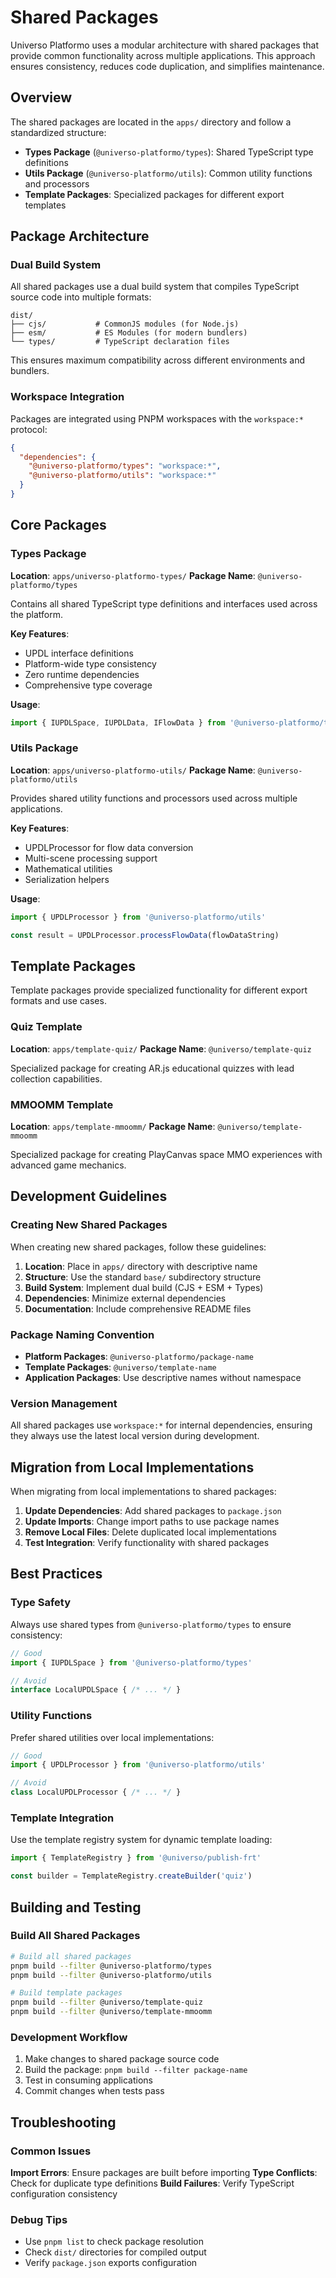 # Shared Packages

Universo Platformo uses a modular architecture with shared packages that provide common functionality across multiple applications. This approach ensures consistency, reduces code duplication, and simplifies maintenance.

## Overview

The shared packages are located in the `apps/` directory and follow a standardized structure:

- **Types Package** (`@universo-platformo/types`): Shared TypeScript type definitions
- **Utils Package** (`@universo-platformo/utils`): Common utility functions and processors
- **Template Packages**: Specialized packages for different export templates

## Package Architecture

### Dual Build System

All shared packages use a dual build system that compiles TypeScript source code into multiple formats:

```
dist/
├── cjs/           # CommonJS modules (for Node.js)
├── esm/           # ES Modules (for modern bundlers)
└── types/         # TypeScript declaration files
```

This ensures maximum compatibility across different environments and bundlers.

### Workspace Integration

Packages are integrated using PNPM workspaces with the `workspace:*` protocol:

```json
{
  "dependencies": {
    "@universo-platformo/types": "workspace:*",
    "@universo-platformo/utils": "workspace:*"
  }
}
```

## Core Packages

### Types Package

**Location**: `apps/universo-platformo-types/`
**Package Name**: `@universo-platformo/types`

Contains all shared TypeScript type definitions and interfaces used across the platform.

**Key Features**:
- UPDL interface definitions
- Platform-wide type consistency
- Zero runtime dependencies
- Comprehensive type coverage

**Usage**:
```typescript
import { IUPDLSpace, IUPDLData, IFlowData } from '@universo-platformo/types'
```

### Utils Package

**Location**: `apps/universo-platformo-utils/`
**Package Name**: `@universo-platformo/utils`

Provides shared utility functions and processors used across multiple applications.

**Key Features**:
- UPDLProcessor for flow data conversion
- Multi-scene processing support
- Mathematical utilities
- Serialization helpers

**Usage**:
```typescript
import { UPDLProcessor } from '@universo-platformo/utils'

const result = UPDLProcessor.processFlowData(flowDataString)
```

## Template Packages

Template packages provide specialized functionality for different export formats and use cases.

### Quiz Template

**Location**: `apps/template-quiz/`
**Package Name**: `@universo/template-quiz`

Specialized package for creating AR.js educational quizzes with lead collection capabilities.

### MMOOMM Template

**Location**: `apps/template-mmoomm/`
**Package Name**: `@universo/template-mmoomm`

Specialized package for creating PlayCanvas space MMO experiences with advanced game mechanics.

## Development Guidelines

### Creating New Shared Packages

When creating new shared packages, follow these guidelines:

1. **Location**: Place in `apps/` directory with descriptive name
2. **Structure**: Use the standard `base/` subdirectory structure
3. **Build System**: Implement dual build (CJS + ESM + Types)
4. **Dependencies**: Minimize external dependencies
5. **Documentation**: Include comprehensive README files

### Package Naming Convention

- **Platform Packages**: `@universo-platformo/package-name`
- **Template Packages**: `@universo/template-name`
- **Application Packages**: Use descriptive names without namespace

### Version Management

All shared packages use `workspace:*` for internal dependencies, ensuring they always use the latest local version during development.

## Migration from Local Implementations

When migrating from local implementations to shared packages:

1. **Update Dependencies**: Add shared packages to `package.json`
2. **Update Imports**: Change import paths to use package names
3. **Remove Local Files**: Delete duplicated local implementations
4. **Test Integration**: Verify functionality with shared packages

## Best Practices

### Type Safety

Always use shared types from `@universo-platformo/types` to ensure consistency:

```typescript
// Good
import { IUPDLSpace } from '@universo-platformo/types'

// Avoid
interface LocalUPDLSpace { /* ... */ }
```

### Utility Functions

Prefer shared utilities over local implementations:

```typescript
// Good
import { UPDLProcessor } from '@universo-platformo/utils'

// Avoid
class LocalUPDLProcessor { /* ... */ }
```

### Template Integration

Use the template registry system for dynamic template loading:

```typescript
import { TemplateRegistry } from '@universo/publish-frt'

const builder = TemplateRegistry.createBuilder('quiz')
```

## Building and Testing

### Build All Shared Packages

```bash
# Build all shared packages
pnpm build --filter @universo-platformo/types
pnpm build --filter @universo-platformo/utils

# Build template packages
pnpm build --filter @universo/template-quiz
pnpm build --filter @universo/template-mmoomm
```

### Development Workflow

1. Make changes to shared package source code
2. Build the package: `pnpm build --filter package-name`
3. Test in consuming applications
4. Commit changes when tests pass

## Troubleshooting

### Common Issues

**Import Errors**: Ensure packages are built before importing
**Type Conflicts**: Check for duplicate type definitions
**Build Failures**: Verify TypeScript configuration consistency

### Debug Tips

- Use `pnpm list` to check package resolution
- Check `dist/` directories for compiled output
- Verify `package.json` exports configuration
